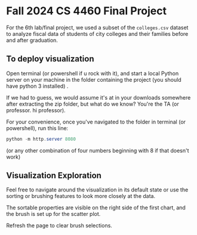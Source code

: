 # Fall 2024 CS 4460 Final Project 
For the 6th lab/final project, we used a subset of the ```colleges.csv``` dataset to analyze fiscal data of students of city colleges and their families before and after graduation.


## To deploy visualization

Open terminal (or powershell if u rock with it), and start a local Python server on your machine in the folder containing the project (you should have python 3 installed) . 

  If we had to guess, we would assume it's at in your downloads somewhere after extracting the zip folder, but what do we know? You're the TA (or professor. hi professor). 
  
  For your convenience, once you've navigated to the folder in terminal (or powershell), run this line:
  
  ```powershell
  python -m http.server 8080 
  ```
(or any other combination of four numbers beginning with 8 if that doesn't work)

## Visualization Exploration

Feel free to navigate around the visualization in its default state or use the sorting or brushing features to look more closely at the data. 

The sortable properties are visible on the right side of the first chart, and the brush is set up for the scatter plot.

Refresh the page to clear brush selections.
